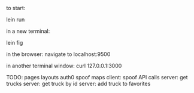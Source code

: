 to start:

lein run

in a new terminal:

lein fig


in the browser:
navigate to localhost:9500

in another terminal window:
curl 127.0.0.1:3000


TODO:
pages layouts
auth0
spoof maps
client: spoof API calls
server: get trucks
server: get truck by id
server: add truck to favorites
